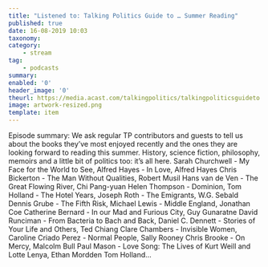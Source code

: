 ```yaml
---
title: "Listened to: Talking Politics Guide to … Summer Reading"
published: true
date: 16-08-2019 10:03
taxonomy:
category:
	- stream
tag:
	- podcasts
summary:
enabled: '0'
header_image: '0'
theurl: https://media.acast.com/talkingpolitics/talkingpoliticsguideto...summerreading-abba9d62/media.mp3
image: artwork-resized.png
template: item
---
```

 
Episode summary: We ask regular TP contributors and guests to tell us about the books they’ve most enjoyed recently and the ones they are looking forward to reading this summer. History, science fiction, philosophy, memoirs and a little bit of politics too: it’s all here. Sarah Churchwell - My Face for the World to See, Alfred Hayes - In Love, Alfred Hayes Chris Bickerton - The Man Without Qualities, Robert Musil Hans van de Ven - The Great Flowing River, Chi Pang-yuan Helen Thompson - Dominion, Tom Holland - The Hotel Years, Joseph Roth - The Emigrants, W.G. Sebald Dennis Grube - The Fifth Risk, Michael Lewis - Middle England, Jonathan Coe Catherine Bernard - In our Mad and Furious City, Guy Gunaratne David Runciman - From Bacteria to Bach and Back, Daniel C. Dennett - Stories of Your Life and Others, Ted Chiang Clare Chambers - Invisible Women, Caroline Criado Perez - Normal People, Sally Rooney Chris Brooke - On Mercy, Malcolm Bull Paul Mason - Love Song: The Lives of Kurt Weill and Lotte Lenya, Ethan Mordden Tom Holland…
